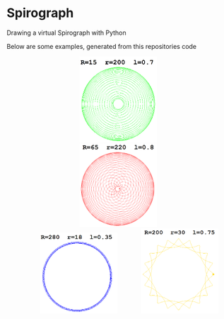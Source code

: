 # Spirograph
Drawing a virtual Spirograph with Python

Below are some examples, generated from this repositories code

<p align="center">
	<img src="doc/img/spirograph1.png" alt="spirograph1" width="175" hspace="50"> <img src="doc/img/spirograph2.png" alt="spirograph2" width="175" hspace="50">
	<img src="doc/img/spirograph3.png" alt="spirograph3" width="175" hspace="50"> <img src="doc/img/spirograph4.png" alt="spirograph4" width="175">
</p>